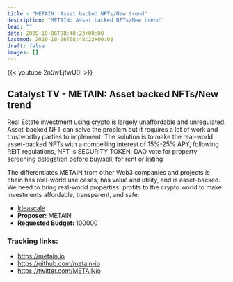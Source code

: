 ```yaml
---
title : "METAIN: Asset backed NFTs/New trend"
description: "METAIN: Asset backed NFTs/New trend"
lead: ""
date: 2020-10-06T08:48:23+00:00
lastmod: 2020-10-06T08:48:23+00:00
draft: false
images: []
---
```


{{<  youtube 2n5wEjfwU0I >}}

## Catalyst TV - METAIN: Asset backed NFTs/New trend

Real Estate investment using crypto is largely unaffordable and unregulated. Asset-backed NFT can solve the problem but it requires a lot of work and trustworthy parties to implement.
The solution is to make the real-world asset-backed NFTs with a compelling interest of 15%-25% APY, following REIT regulations, NFT is SECURITY TOKEN. DAO vote for property screening delegation before buy/sell, for rent or listing

The differentiates METAIN from other Web3 companies and projects is chain has real-world use cases, has value and utility, and is asset-backed. We need to bring real-world properties' profits to the crypto world to make investments affordable, transparent, and safe.

- [Ideascale](https://cardano.ideascale.com/c/idea/414945)
- **Proposer:** METAIN
- **Requested Budget:** 100000

### Tracking links:

- <https://metain.io>
- <https://github.com/metain-io>
- <https://twitter.com/METAINio>



